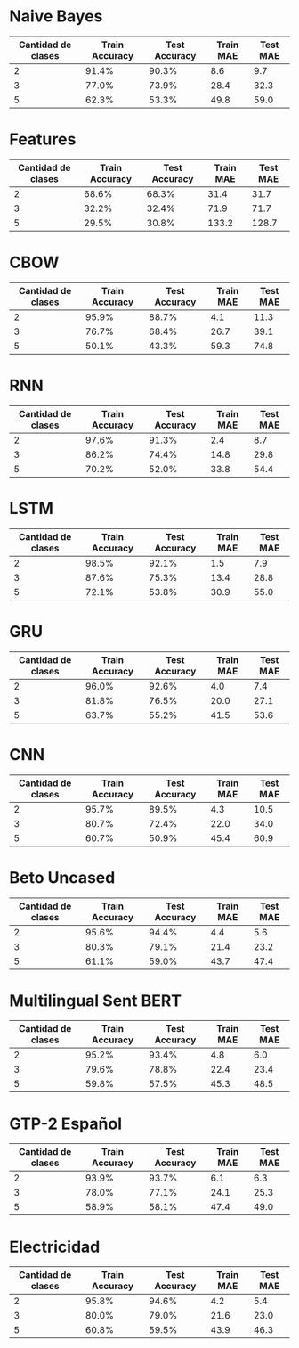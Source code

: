 # Naive Bayes

| Cantidad de clases | Train Accuracy | Test Accuracy | Train MAE | Test MAE |
|--------------------|----------------|---------------|-----------|----------|
|        2           | 91.4%          | 90.3%         | 8.6       | 9.7      |
|        3           | 77.0%          | 73.9%         | 28.4      | 32.3     |
|        5           | 62.3%          | 53.3%         | 49.8      | 59.0     |

# Features

| Cantidad de clases | Train Accuracy | Test Accuracy | Train MAE | Test MAE |
|--------------------|----------------|---------------|-----------|----------|
|        2           | 68.6%          | 68.3%         | 31.4      | 31.7     |
|        3           | 32.2%          | 32.4%         | 71.9      | 71.7     |
|        5           | 29.5%          | 30.8%         | 133.2     | 128.7    |

# CBOW

| Cantidad de clases | Train Accuracy | Test Accuracy | Train MAE | Test MAE |
|--------------------|----------------|---------------|-----------|----------|
|        2           | 95.9%          | 88.7%         | 4.1       | 11.3     |
|        3           | 76.7%          | 68.4%         | 26.7      | 39.1     |
|        5           | 50.1%          | 43.3%         | 59.3      | 74.8     |

# RNN

| Cantidad de clases | Train Accuracy | Test Accuracy | Train MAE | Test MAE |
|--------------------|----------------|---------------|-----------|----------|
|        2           | 97.6%          | 91.3%         | 2.4       | 8.7      |
|        3           | 86.2%          | 74.4%         | 14.8      | 29.8     |
|        5           | 70.2%          | 52.0%         | 33.8      | 54.4     |

# LSTM

| Cantidad de clases | Train Accuracy | Test Accuracy | Train MAE | Test MAE |
|--------------------|----------------|---------------|-----------|----------|
|        2           | 98.5%          | 92.1%         | 1.5       | 7.9      |
|        3           | 87.6%          | 75.3%         | 13.4      | 28.8     |
|        5           | 72.1%          | 53.8%         | 30.9      | 55.0     |

# GRU

| Cantidad de clases | Train Accuracy | Test Accuracy | Train MAE | Test MAE |
|--------------------|----------------|---------------|-----------|----------|
|        2           | 96.0%          | 92.6%         | 4.0       | 7.4      |
|        3           | 81.8%          | 76.5%         | 20.0      | 27.1     |
|        5           | 63.7%          | 55.2%         | 41.5      | 53.6     |

# CNN

| Cantidad de clases | Train Accuracy | Test Accuracy | Train MAE | Test MAE |
|--------------------|----------------|---------------|-----------|----------|
|        2           | 95.7%          | 89.5%         | 4.3       | 10.5     |
|        3           | 80.7%          | 72.4%         | 22.0      | 34.0     |
|        5           | 60.7%          | 50.9%         | 45.4      | 60.9     |


# Beto Uncased

| Cantidad de clases | Train Accuracy | Test Accuracy | Train MAE | Test MAE |
|--------------------|----------------|---------------|-----------|----------|
|        2           | 95.6%          | 94.4%         | 4.4       | 5.6      |
|        3           | 80.3%          | 79.1%         | 21.4      | 23.2     |
|        5           | 61.1%          | 59.0%         | 43.7      | 47.4    |


# Multilingual Sent BERT 

| Cantidad de clases | Train Accuracy | Test Accuracy | Train MAE | Test MAE |
|--------------------|----------------|---------------|-----------|----------|
|        2           | 95.2%          | 93.4%         | 4.8       | 6.0      |
|        3           | 79.6%          | 78.8%         | 22.4      | 23.4     |
|        5           | 59.8%          | 57.5%         | 45.3      | 48.5     |


# GTP-2 Español 

| Cantidad de clases | Train Accuracy | Test Accuracy | Train MAE | Test MAE |
|--------------------|----------------|---------------|-----------|----------|
|        2           | 93.9%          | 93.7%         | 6.1       | 6.3      |
|        3           | 78.0%          | 77.1%         | 24.1      | 25.3     |
|        5           | 58.9%          | 58.1%         | 47.4      | 49.0     |


# Electricidad 

| Cantidad de clases | Train Accuracy | Test Accuracy | Train MAE | Test MAE |
|--------------------|----------------|---------------|-----------|----------|
|        2           | 95.8%          | 94.6%         | 4.2       | 5.4      |
|        3           | 80.0%          | 79.0%         | 21.6      | 23.0     |
|        5           | 60.8%          | 59.5%         | 43.9      | 46.3     |